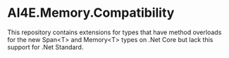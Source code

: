 # AI4E.Memory.Compatibility
This repository contains extensions for types that have method overloads for the new Span&lt;T> and Memory&lt;T> types on .Net Core but lack this support for .Net Standard.
